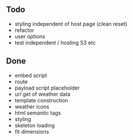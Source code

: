 ## Todo
- styling independent of host page (clean reset)
- refactor
- user options
- test independent / hosting S3 etc

## Done
- embed script
- route
- payload script placeholder
- url get of weather data
- template construction
- weather icons
- html semantic tags
- styling
- skeleton loading
- fit dimensions
